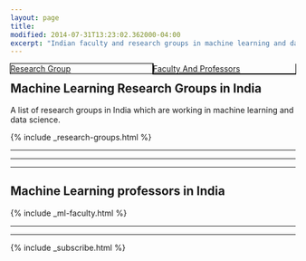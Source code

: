 ```yaml
---
layout: page
title: 
modified: 2014-07-31T13:23:02.362000-04:00
excerpt: "Indian faculty and research groups in machine learning and data science"
---
```

  <script>
 function pageSet()
 {
  var current_url=document.URL;
  var n = current_url.indexOf("machine-learning-faculty-india");
  if(n!=-1)
  {
      hideDiv(2);
  }
  else
  {
    hideDiv(1);
  }
 }
 function hideDiv(flag)
 {
   if(flag==1)
   {
     document.getElementById("research_div").style.display="inline";
     document.getElementById("faculty_and_professor").style.display="none";
     document.getElementById("research_group_link").style.color='blue';
     document.getElementById("faculty_and_professor_link").style.color='black';
     document.getElementById("rsch_div").style.boxShadow="0px 0px 0px 1px black";
     document.getElementById("ml_div").style.boxShadow="0px 1px 0px 1px black";
   }
   else if(flag==2)
   {
     document.getElementById("research_div").style.display="none";
     document.getElementById("faculty_and_professor").style.display="inline";
     document.getElementById("research_group_link").style.color='black';
     document.getElementById("faculty_and_professor_link").style.color='blue';
     document.getElementById("rsch_div").style.boxShadow="0px 1px 0px 1px black";
     document.getElementById("ml_div").style.boxShadow="0px 0px 0px 1px black";
   }
 }
</script>
<body onload="pageSet()">
<div id="rsch_div" style="float:left;width:50%;cursor:pointer;box-shadow:0px 0px 0px 1px black;">
  <a href="#research-groups" id="research_group_link" name="ResearchGroup" onclick="hideDiv(1)"> Research Group</a>
</div>

<div id="ml-div" style="float:right;width:50%;cursor:pointer;box-shadow:0px 1px 0px 1px black;" onclick="hideDiv(2)">
  <a href="#machine-learning-faculty-india" id="faculty_and_professor_link" > Faculty And Professors</a>
</div>
<!--
<table>
    <tr>
        <td id="research_group_td" width="50%" align="center"><a href="#research-groups" id="research_group_link" name="ResearchGroup" onclick="hideDiv(1)"> Research Group</a></td>
        <td id="faculty_and_professors_td" width="50%" align="center"><a href="#machine-learning-faculty-india" id="faculty_and_professor_link" onclick="hideDiv(2)"> Faculty And Professors</a></td>
    </tr>
</table>
-->
<div id="research_div">
<hr>
<h2>Machine Learning Research Groups in India</h2>

<p>A list of research groups in India which are working in machine learning and data science.</p>

{% include _research-groups.html %}
<hr>
<hr>
</div>

<div id="faculty_and_professor">
<hr>
<h2>Machine Learning professors in India</h2>

{% include _ml-faculty.html %}
<hr>
<hr>
</div>


{% include _subscribe.html %}
</body>
